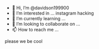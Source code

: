 - 👋 Hi, I’m @davidson199900
- 👀 I’m interested in ... instagram hacking
- 🌱 I’m currently learning ...
- 💞️ I’m looking to collaborate on ...
- 📫 How to reach me ...

<!---
davidson199900/davidson199900 is a ✨ special ✨ repository because its `README.md` (this file) appears on your GitHub profile.
You can click the Preview link to take a look at your changes.
--->please we be cool
